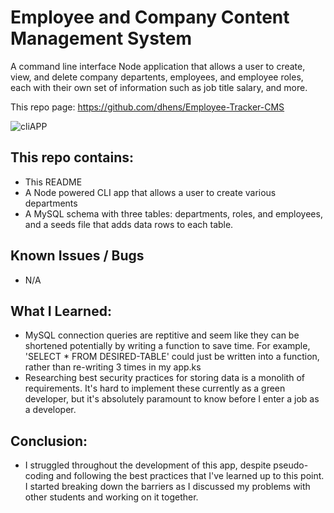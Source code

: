# Employee and Company Content Management System 

A command line interface Node application that allows a user to create, view, and delete company departents, employees, and employee roles, each with their own set of information such as job title salary, and more.

This repo page: https://github.com/dhens/Employee-Tracker-CMS

![cliAPP](URLHERE)

## This repo contains:
* This README
* A Node powered CLI app that allows a user to create various departments 
* A MySQL schema with three tables: departments, roles, and employees, and a seeds file that adds data rows to each table.

## Known Issues / Bugs
* N/A

## What I Learned:
* MySQL connection queries are reptitive and seem like they can be shortened potentially by writing a function to save time. For example, 'SELECT * FROM DESIRED-TABLE' could just be written into a function, rather than re-writing 3 times in my app.ks
* Researching best security practices for storing data is a monolith of requirements. It's hard to implement these currently as a green developer, but it's absolutely paramount to know before I enter a job as a developer.

## Conclusion:
* I struggled throughout the development of this app, despite pseudo-coding and following the best practices that I've learned up to this point. I started breaking down the barriers as I discussed my problems with other students and working on it together.
